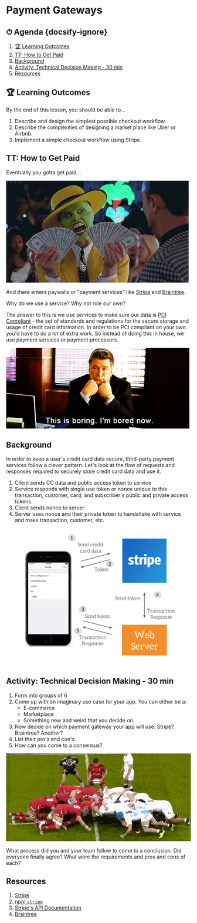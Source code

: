 # Payment Gateways

<!-- > -->

<!-- omit in toc -->
## ⏱ Agenda {docsify-ignore}

1. [🏆 Learning Outcomes](#%F0%9F%8F%86-learning-outcomes)
1. [TT: How to Get Paid](#tt%3A-how-to-get-paid)
1. [Background](#background)
1. [Activity: Technical Decision Making - 30 min](#activity%3A-technical-decision-making---30-min)
1. [Resources](#resources)

## 🏆 Learning Outcomes

By the end of this lesson, you should be able to...

1. Describe and design the simplest possible checkout workflow.
1. Describe the complexities of designing a market place like Uber or Airbnb.
1. Implement a simple checkout workflow using Stripe.

## TT: How to Get Paid

Eventually you gotta get paid...

![Get paid](assets/mask.gif)

And there enters paywalls or "payment services" like [Stripe](stripe.com) and [Braintree](braintreepayments.com).

Why do we use a service? Why not role our own?

The answer to this is we use services to make sure our data is [PCI Compliant](http://www.onlinetech.com/resources/references/what-is-pci-compliance) - the set of standards and regulations for the secure storage and usage of credit card information. In order to be PCI compliant on your own you'd have to do a lot of extra work. So instead of doing this in house, we use payment services or payment processors.

![boring](assets/bored.gif)


## Background

In order to keep a user's credit card data secure, third-party payment services follow a clever pattern. Let's look at the flow of requests and responses required to securely store credit card data and use it.

1. Client sends CC data and public access token to service
2. Service responds with single use token or nonce unique to this transaction, customer, card, and subscriber's public and private access tokens.
3. Client sends nonce to server
4. Server uses nonce and their private token to handshake with service and make transaction, customer, etc.

![token](assets/token-path.png)

## Activity: Technical Decision Making - 30 min

1. Form into groups of 6
1. Come up with an imaginary use case for your app. You can either be a:
    - E-commerce
    - Marketplace
    - Something new and weird that you decide on.
1. Now decide on which payment gateway your app will use. Stripe? Braintree? Another?
1. List their pro's and con's.
1. How can you come to a consensus?

![scrum](assets/scrum.gif)

What process did you and your team follow to come to a conclusion. Did everyone finally agree? What were the requirements and pros and cons of each?

## Resources

1. [Stripe](stripe.com)
1. [npm `stripe`](https://www.npmjs.com/package/stripe)
1. [Stripe's API Documentation](https://stripe.com/docs/api)
1. [Braintree](braintreepayments.com)
